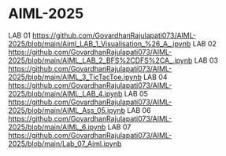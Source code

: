 # AIML-2025

LAB 01 https://github.com/GovardhanRajulapati073/AIML-2025/blob/main/Aiml_LAB_1_Visualisation_%26_A_.ipynb
LAB 02 https://github.com/GovardhanRajulapati073/AIML-2025/blob/main/AIML_LAB_2_BFS%2CDFS%2CA_.ipynb
LAB 03 https://github.com/GovardhanRajulapati073/AIML-2025/blob/main/AIML_3_TicTacToe.ipynb
LAB 04 https://github.com/GovardhanRajulapati073/AIML-2025/blob/main/AIML_LAB_4.ipynb
LAB 05 https://github.com/GovardhanRajulapati073/AIML-2025/blob/main/AIML_Ass_05.ipynb
LAB 06 https://github.com/GovardhanRajulapati073/AIML-2025/blob/main/AIML_6.ipynb
LAB 07 https://github.com/GovardhanRajulapati073/AIML-2025/blob/main/Lab_07_Aiml.ipynb 

